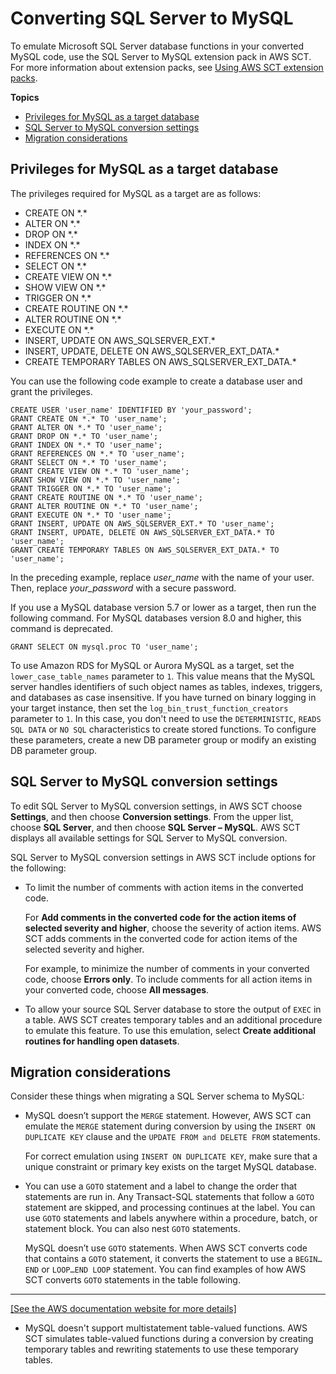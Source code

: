 # Converting SQL Server to MySQL<a name="CHAP_Source.SQLServer.ToMySQL"></a>

To emulate Microsoft SQL Server database functions in your converted MySQL code, use the SQL Server to MySQL extension pack in AWS SCT\. For more information about extension packs, see [Using AWS SCT extension packs](CHAP_ExtensionPack.md)\. 

**Topics**
+ [Privileges for MySQL as a target database](#CHAP_Source.SQLServer.ToMySQL.ConfigureTarget)
+ [SQL Server to MySQL conversion settings](#CHAP_Source.SQLServer.ToMySQL.ConversionSettings)
+ [Migration considerations](#CHAP_Source.SQLServer.ToMySQL.MigrationConsiderations)

## Privileges for MySQL as a target database<a name="CHAP_Source.SQLServer.ToMySQL.ConfigureTarget"></a>

The privileges required for MySQL as a target are as follows:
+ CREATE ON \*\.\*
+ ALTER ON \*\.\*
+ DROP ON \*\.\*
+ INDEX ON \*\.\*
+ REFERENCES ON \*\.\*
+ SELECT ON \*\.\*
+ CREATE VIEW ON \*\.\*
+ SHOW VIEW ON \*\.\*
+ TRIGGER ON \*\.\*
+ CREATE ROUTINE ON \*\.\*
+ ALTER ROUTINE ON \*\.\*
+ EXECUTE ON \*\.\*
+ INSERT, UPDATE ON AWS\_SQLSERVER\_EXT\.\*
+ INSERT, UPDATE, DELETE ON AWS\_SQLSERVER\_EXT\_DATA\.\*
+ CREATE TEMPORARY TABLES ON AWS\_SQLSERVER\_EXT\_DATA\.\*

You can use the following code example to create a database user and grant the privileges\.

```
CREATE USER 'user_name' IDENTIFIED BY 'your_password';
GRANT CREATE ON *.* TO 'user_name';
GRANT ALTER ON *.* TO 'user_name';
GRANT DROP ON *.* TO 'user_name';
GRANT INDEX ON *.* TO 'user_name';
GRANT REFERENCES ON *.* TO 'user_name';
GRANT SELECT ON *.* TO 'user_name';
GRANT CREATE VIEW ON *.* TO 'user_name';
GRANT SHOW VIEW ON *.* TO 'user_name';
GRANT TRIGGER ON *.* TO 'user_name';
GRANT CREATE ROUTINE ON *.* TO 'user_name';
GRANT ALTER ROUTINE ON *.* TO 'user_name';
GRANT EXECUTE ON *.* TO 'user_name';
GRANT INSERT, UPDATE ON AWS_SQLSERVER_EXT.* TO 'user_name';
GRANT INSERT, UPDATE, DELETE ON AWS_SQLSERVER_EXT_DATA.* TO 'user_name';
GRANT CREATE TEMPORARY TABLES ON AWS_SQLSERVER_EXT_DATA.* TO 'user_name';
```

In the preceding example, replace *user\_name* with the name of your user\. Then, replace *your\_password* with a secure password\.

If you use a MySQL database version 5\.7 or lower as a target, then run the following command\. For MySQL databases version 8\.0 and higher, this command is deprecated\.

```
GRANT SELECT ON mysql.proc TO 'user_name';
```

To use Amazon RDS for MySQL or Aurora MySQL as a target, set the `lower_case_table_names` parameter to `1`\. This value means that the MySQL server handles identifiers of such object names as tables, indexes, triggers, and databases as case insensitive\. If you have turned on binary logging in your target instance, then set the `log_bin_trust_function_creators` parameter to `1`\. In this case, you don't need to use the `DETERMINISTIC`, `READS SQL DATA` or `NO SQL` characteristics to create stored functions\. To configure these parameters, create a new DB parameter group or modify an existing DB parameter group\.

## SQL Server to MySQL conversion settings<a name="CHAP_Source.SQLServer.ToMySQL.ConversionSettings"></a>

To edit SQL Server to MySQL conversion settings, in AWS SCT choose **Settings**, and then choose **Conversion settings**\. From the upper list, choose **SQL Server**, and then choose **SQL Server – MySQL**\. AWS SCT displays all available settings for SQL Server to MySQL conversion\.

SQL Server to MySQL conversion settings in AWS SCT include options for the following:
+ To limit the number of comments with action items in the converted code\.

  For **Add comments in the converted code for the action items of selected severity and higher**, choose the severity of action items\. AWS SCT adds comments in the converted code for action items of the selected severity and higher\.

  For example, to minimize the number of comments in your converted code, choose **Errors only**\. To include comments for all action items in your converted code, choose **All messages**\.
+ To allow your source SQL Server database to store the output of `EXEC` in a table\. AWS SCT creates temporary tables and an additional procedure to emulate this feature\. To use this emulation, select **Create additional routines for handling open datasets**\.

## Migration considerations<a name="CHAP_Source.SQLServer.ToMySQL.MigrationConsiderations"></a>

Consider these things when migrating a SQL Server schema to MySQL:
+ MySQL doesn’t support the `MERGE` statement\. However, AWS SCT can emulate the `MERGE` statement during conversion by using the `INSERT ON DUPLICATE KEY` clause and the `UPDATE FROM and DELETE FROM` statements\.

  For correct emulation using `INSERT ON DUPLICATE KEY`, make sure that a unique constraint or primary key exists on the target MySQL database\.
+ You can use a `GOTO` statement and a label to change the order that statements are run in\. Any Transact\-SQL statements that follow a `GOTO` statement are skipped, and processing continues at the label\. You can use `GOTO` statements and labels anywhere within a procedure, batch, or statement block\. You can also nest `GOTO` statements\.

  MySQL doesn’t use `GOTO` statements\. When AWS SCT converts code that contains a `GOTO` statement, it converts the statement to use a `BEGIN…END` or `LOOP…END LOOP` statement\. You can find examples of how AWS SCT converts `GOTO` statements in the table following\.  
****    
[\[See the AWS documentation website for more details\]](http://docs.aws.amazon.com/SchemaConversionTool/latest/userguide/CHAP_Source.SQLServer.ToMySQL.html)
+ MySQL doesn't support multistatement table\-valued functions\. AWS SCT simulates table\-valued functions during a conversion by creating temporary tables and rewriting statements to use these temporary tables\.